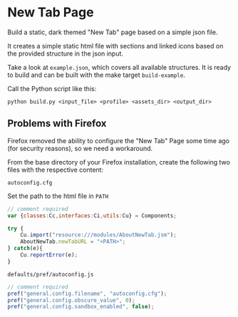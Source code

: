 # New Tab Page

Build a static, dark themed "New Tab" page based on a simple json file.

It creates a simple static html file with sections and linked icons based on
the provided structure in the json input.

Take a look at `example.json`, which covers all available structures. It is
ready to build and can be built with the make target `build-example`.

Call the Python script like this:

```
python build.py <input_file> <profile> <assets_dir> <output_dir>
```

## Problems with Firefox

Firefox removed the ability to configure the "New Tab" Page some time ago
(for security reasons), so we need a workaround.

From the base directory of your Firefox installation, create the following two
files with the respective content:


`autoconfig.cfg`

Set the path to the html file in `PATH`

```javascript
// comment required
var {classes:Cc,interfaces:Ci,utils:Cu} = Components;

try {
    Cu.import("resource:///modules/AboutNewTab.jsm");
    AboutNewTab.newTabURL = "<PATH>";
} catch(e){
    Cu.reportError(e);
}
```


`defaults/pref/autoconfig.js`

```javascript
// comment required
pref("general.config.filename", "autoconfig.cfg");
pref("general.config.obscure_value", 0);
pref("general.config.sandbox_enabled", false);
```
